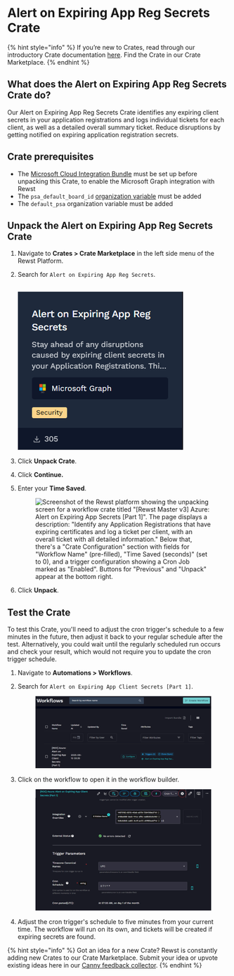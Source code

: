 # Alert on Expiring App Reg Secrets Crate

{% hint style="info" %}
If you’re new to Crates, read through our introductory Crate documentation [here](https://docs.rewst.help/prebuilt-automations/crates). Find the Crate in our Crate Marketplace.
{% endhint %}

## What does the Alert on Expiring App Reg Secrets Crate do?

Our Alert on Expiring App Reg Secrets Crate identifies any expiring client secrets in your application registrations and logs individual tickets for each client, as well as a detailed overall summary ticket. Reduce disruptions by getting notified on expiring application registration secrets.

## Crate prerequisites

* The [Microsoft Cloud Integration Bundle](../../configuration/integrations/integration-guides/microsoft-cloud-integration-bundle/) must be set up before unpacking this Crate, to enable the Microsoft Graph integration with Rewst
* The `psa_default_board_id` [organization variable](../../configuration/organization-variables.md#what-is-an-organization-variable) must be added
* The `default_psa` organization variable must be added

## Unpack the Alert on Expiring App Reg Secrets Crate

1. Navigate to **Crates > Crate Marketplace** in the left side menu of the Rewst Platform.
2.  Search for `Alert on Expiring App Reg Secrets`.

    \
    ![](<../../../.gitbook/assets/image (116).png>)
3. Click **Unpack Crate**.
4. Click **Continue.**
5.  Enter your **Time Saved**.



    <figure><img src="../../../.gitbook/assets/Screenshot 2025-04-10 at 4.52.39 PM.png" alt="Screenshot of the Rewst platform showing the unpacking screen for a workflow crate titled &#x22;[Rewst Master v3] Azure: Alert on Expiring App Secrets [Part 1]&#x22;. The page displays a description: &#x22;Identify any Application Registrations that have expiring certificates and log a ticket per client, with an overall ticket with all detailed information.&#x22; Below that, there&#x27;s a &#x22;Crate Configuration&#x22; section with fields for &#x22;Workflow Name&#x22; (pre-filled), &#x22;Time Saved (seconds)&#x22; (set to 0), and a trigger configuration showing a Cron Job marked as &#x22;Enabled&#x22;. Buttons for &#x22;Previous&#x22; and &#x22;Unpack&#x22; appear at the bottom right."><figcaption></figcaption></figure>
6. Click **Unpack**.

## Test the Crate

To test this Crate, you'll need to adjust the cron trigger's schedule to a few minutes in the future, then adjust it back to your regular schedule after the test. Alternatively, you could wait until the regularly scheduled run occurs and check your result, which would not require you to update the cron trigger schedule.

1. Navigate to **Automations > Workflows**.
2.  Search for `Alert on Expiring App Client Secrets [Part 1]`.



    <figure><img src="../../../.gitbook/assets/image (102).png" alt=""><figcaption></figcaption></figure>
3.  Click on the workflow to open it in the workflow builder.



    <figure><img src="../../../.gitbook/assets/image (58) (2).png" alt="Screenshot of the Cron Trigger configuration for the workflow [ROC] Azure: Alert on Expiring App Client Secrets [Part 1] in the Rewst platform. The trigger type is fixed as Cron Trigger. Under Integration Overrides, three integration UUIDs are shown, with an indicator that 6 more items are hidden.  The External Status section confirms &#x22;No errors detected&#x22; with a green checkmark.  In the Trigger Parameters section:  Timezone Canonical Names is set to UTC.  Cron Schedule is 0 7 1 * *.  The parsed output for the cron expression is displayed as: &#x22;At 07:00 AM, on day 1 of the month.&#x22; Various top-bar icons are also visible for editing, syncing, and settings."><figcaption></figcaption></figure>
4. Adjust the cron trigger's schedule to five minutes from your current time. The workflow will run on its own, and tickets will be created if expiring secrets are found.

{% hint style="info" %}
Got an idea for a new Crate? Rewst is constantly adding new Crates to our Crate Marketplace. Submit your idea or upvote existing ideas here in our [Canny feedback collector](https://rewst.canny.io/crates).
{% endhint %}
